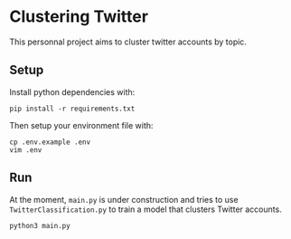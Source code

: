 # Clustering Twitter
This personnal project aims to cluster twitter accounts by topic.

## Setup
Install python dependencies with:
```
pip install -r requirements.txt
```
Then setup your environment file with:
```
cp .env.example .env
vim .env
```

## Run

At the moment, `main.py` is under construction and tries to use `TwitterClassification.py` to train a model that clusters Twitter accounts.

```
python3 main.py
```